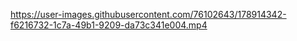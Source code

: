 

https://user-images.githubusercontent.com/76102643/178914342-f6216732-1c7a-49b1-9209-da73c341e004.mp4


